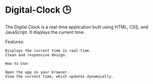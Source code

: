 # Digital-Clock 🕒
The Digital Clock is a real-time application built using HTML, CSS, and JavaScript. It displays the current time.

Features:

    Displays the current time in real-time.
    Clean and responsive design.

    How to Use:

    Open the app in your browser.
    View the current time, which updates dynamically.
